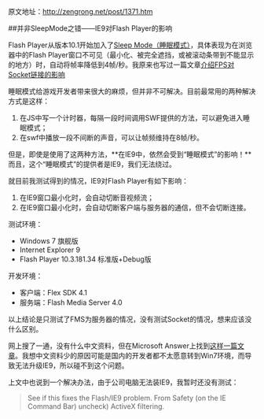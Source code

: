 原文地址：<http://zengrong.net/post/1371.htm>

##并非SleepMode之错——IE9对Flash Player的影响

Flash Player从版本10.1开始加入了<a href="http://help.adobe.com/zh_CN/as3/mobile/WS4bebcd66a74275c36cfb8137124318eebc6-8000.html#WS4bebcd66a74275c36cfb8137124318eebc6-7fff" title="睡眠模式" target="_blank">Sleep Mode（睡眠模式）</a>，具体表现为在浏览器中的Flash Player窗口不可见（最小化、被完全遮挡，或被滚动条带到不能显示的地方）时，自动将帧率降低到4帧/秒。我原来也写过一篇文章<a href="http://zengrong.net/post/1270.htm" title="SWF帧频（FPS）对Socket连接的影响" target="_blank">介绍FPS对Socket链接的影响</a>

睡眠模式给游戏开发者带来很大的麻烦，但并非不可解决。目前最常用的两种解决方式是这样：

1. 在JS中写一个计时器，每隔一段时间调用SWF提供的方法，可以避免进入睡眠模式；
2. 在swf中播放一段不间断的声音，可以让帧频维持在8帧/秒。

但是，即使是使用了这两种方法，**在IE9中，依然会受到“睡眠模式”的影响！**而且，这个“睡眠模式”的提供者是IE9，我们无法绕过。

就目前我测试得到的情况，IE9对Flash Player有如下影响：

1. 在IE9窗口最小化时，会自动切断音视频流；
2. 在IE9窗口最小化时，会自动切断客户端与服务器的通信，但不会切断连接。

测试环境：

+ Windows 7 旗舰版
+ Internet Explorer 9
+ Flash Player 10.3.181.34 标准版+Debug版

开发环境：

+ 客户端：Flex SDK 4.1
+ 服务端：Flash Media Server 4.0

以上结论是只测试了FMS为服务器的情况，没有测试Socket的情况，想来应该没什么区别。

网上搜了一通，没有什么中文资料，但在Microsoft Answer上找到[这样一篇文章](http://answers.microsoft.com/en-us/ie/forum/ie9-windows_7/using-microsoft-internet-explorer-9-streaming/2dc21405-44da-4add-9971-c550983f9153?page=1)。我想中文资料少的原因可能是国内的开发者都不太愿意转到Win7环境，而导致无法升级IE9，所以碰不到这个问题。

上文中也说到一个解决办法，由于公司电脑无法装IE9，我暂时还没有测试：

>See if this fixes the Flash/IE9 problem.
>From Safety (on the IE Command Bar) uncheck) ActiveX filtering.

